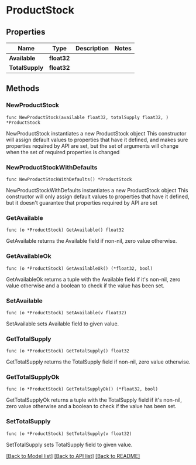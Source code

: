 # ProductStock

## Properties

Name | Type | Description | Notes
------------ | ------------- | ------------- | -------------
**Available** | **float32** |  | 
**TotalSupply** | **float32** |  | 

## Methods

### NewProductStock

`func NewProductStock(available float32, totalSupply float32, ) *ProductStock`

NewProductStock instantiates a new ProductStock object
This constructor will assign default values to properties that have it defined,
and makes sure properties required by API are set, but the set of arguments
will change when the set of required properties is changed

### NewProductStockWithDefaults

`func NewProductStockWithDefaults() *ProductStock`

NewProductStockWithDefaults instantiates a new ProductStock object
This constructor will only assign default values to properties that have it defined,
but it doesn't guarantee that properties required by API are set

### GetAvailable

`func (o *ProductStock) GetAvailable() float32`

GetAvailable returns the Available field if non-nil, zero value otherwise.

### GetAvailableOk

`func (o *ProductStock) GetAvailableOk() (*float32, bool)`

GetAvailableOk returns a tuple with the Available field if it's non-nil, zero value otherwise
and a boolean to check if the value has been set.

### SetAvailable

`func (o *ProductStock) SetAvailable(v float32)`

SetAvailable sets Available field to given value.


### GetTotalSupply

`func (o *ProductStock) GetTotalSupply() float32`

GetTotalSupply returns the TotalSupply field if non-nil, zero value otherwise.

### GetTotalSupplyOk

`func (o *ProductStock) GetTotalSupplyOk() (*float32, bool)`

GetTotalSupplyOk returns a tuple with the TotalSupply field if it's non-nil, zero value otherwise
and a boolean to check if the value has been set.

### SetTotalSupply

`func (o *ProductStock) SetTotalSupply(v float32)`

SetTotalSupply sets TotalSupply field to given value.



[[Back to Model list]](../README.md#documentation-for-models) [[Back to API list]](../README.md#documentation-for-api-endpoints) [[Back to README]](../README.md)


